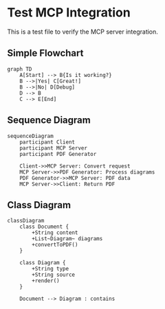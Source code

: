 # Test MCP Integration

This is a test file to verify the MCP server integration.

## Simple Flowchart

```mermaid
graph TD
    A[Start] --> B{Is it working?}
    B -->|Yes| C[Great!]
    B -->|No| D[Debug]
    D --> B
    C --> E[End]
```

## Sequence Diagram

```mermaid
sequenceDiagram
    participant Client
    participant MCP Server
    participant PDF Generator
    
    Client->>MCP Server: Convert request
    MCP Server->>PDF Generator: Process diagrams
    PDF Generator->>MCP Server: PDF data
    MCP Server->>Client: Return PDF
```

## Class Diagram

```mermaid
classDiagram
    class Document {
        +String content
        +List~Diagram~ diagrams
        +convertToPDF()
    }
    
    class Diagram {
        +String type
        +String source
        +render()
    }
    
    Document --> Diagram : contains
```